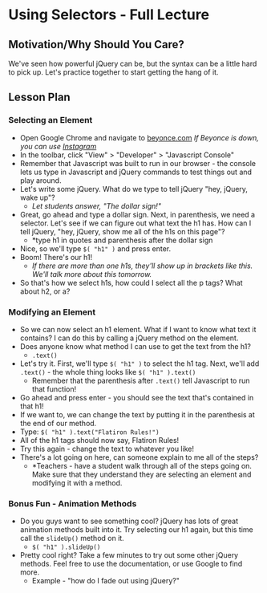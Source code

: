# Using Selectors - Full Lecture

## Motivation/Why Should You Care? 

We've seen how powerful jQuery can be, but the syntax can be a little hard to pick up. Let's practice together to start getting the hang of it. 

## Lesson Plan

### Selecting an Element

+ Open Google Chrome and navigate to [beyonce.com](http://www.beyonce.com)
	*If Beyonce is down, you can use [Instagram](https://www.instagram.com)*
+ In the toolbar, click "View" > "Developer" > "Javascript Console"
+ Remember that Javascript was built to run in our browser - the console lets us type in Javascript and jQuery commands to test things out and play around. 
+ Let's write some jQuery. What do we type to tell jQuery "hey, jQuery, wake up"?
	* *Let students answer, "The dollar sign!"*
+ Great, go ahead and type a dollar sign. Next, in parenthesis, we need a selector. Let's see if we can figure out what text the h1 has. How can I tell jQuery, "hey, jQuery, show me all of the h1s on this page"?
	* *type h1 in quotes and parenthesis after the dollar sign
+ Nice, so we'll type `$( "h1" )` and press enter. 
+ Boom! There's our h1!
	* *If there are more than one h1s, they'll show up in brackets like this. We'll talk more about this tomorrow.*
+ So that's how we select h1s, how could I select all the p tags? What about h2, or a?

### Modifying an Element

+ So we can now select an h1 element. What if I want to know what text it contains? I can do this by calling a jQuery method on the element. 
+ Does anyone know what method I can use to get the text from the h1?
	* `.text()`
+ Let's try it. First, we'll type `$( "h1" )` to select the h1 tag. Next, we'll add `.text()` - the whole thing looks like `$( "h1" ).text()`
	* Remember that the parenthesis after `.text()` tell Javascript to run that function!
+ Go ahead and press enter - you should see the text that's contained in that h1! 
+ If we want to, we can change the text by putting it in the parenthesis at the end of our method. 
+ Type: `$( "h1" ).text("Flatiron Rules!")`
+ All of the h1 tags should now say, Flatiron Rules!
+ Try this again - change the text to whatever you like!
+ There's a lot going on here, can someone explain to me all of the steps?
	+ *Teachers - have a student walk through all of the steps going on. Make sure that they understand they are selecting an element and modifying it with a method. 

### Bonus Fun - Animation Methods

+ Do you guys want to see something cool? jQuery has lots of great animation methods built into it. Try selecting our h1 again, but this time call the `slideUp()` method on it. 
	* `$( "h1" ).slideUp()`
+ Pretty cool right? Take a few minutes to try out some other jQuery methods. Feel free to use the documentation, or use Google to find more. 
	* Example - "how do I fade out using jQuery?"
